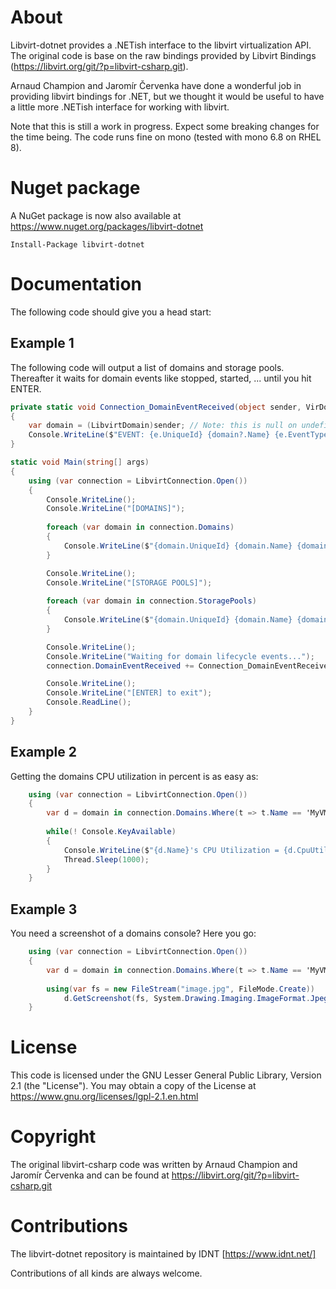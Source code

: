 # About

Libvirt-dotnet provides a .NETish interface to the libvirt virtualization API. 
The original code is base on the raw bindings provided by Libvirt Bindings (https://libvirt.org/git/?p=libvirt-csharp.git).

Arnaud Champion and Jaromír Červenka have done a wonderful job in providing 
libvirt bindings for .NET, but we thought it would be useful to have a little 
more .NETish interface for working with libvirt. 

Note that this is still a work in progress. Expect some breaking changes for 
the time being. The code runs fine on mono (tested with mono 6.8 on RHEL 8).

# Nuget package

A NuGet package is now also available at https://www.nuget.org/packages/libvirt-dotnet

```PS
Install-Package libvirt-dotnet
```

 
# Documentation
 
The following code should give you a head start: 

## Example 1

The following code will output a list of domains and storage pools. Thereafter it 
waits for domain events like stopped, started, ... until you hit ENTER.

```c#
private static void Connection_DomainEventReceived(object sender, VirDomainEventArgs e)
{
    var domain = (LibvirtDomain)sender; // Note: this is null on undefine event
    Console.WriteLine($"EVENT: {e.UniqueId} {domain?.Name} {e.EventType}");
}

static void Main(string[] args)
{
    using (var connection = LibvirtConnection.Open())
    {
		Console.WriteLine();
		Console.WriteLine("[DOMAINS]");
		
		foreach (var domain in connection.Domains)
		{
			Console.WriteLine($"{domain.UniqueId} {domain.Name} {domain.State}");
		}

		Console.WriteLine();
		Console.WriteLine("[STORAGE POOLS]");
		
		foreach (var domain in connection.StoragePools)
		{
			Console.WriteLine($"{domain.UniqueId} {domain.Name} {domain.State}");
		}

        Console.WriteLine();
        Console.WriteLine("Waiting for domain lifecycle events...");
        connection.DomainEventReceived += Connection_DomainEventReceived;

        Console.WriteLine();
        Console.WriteLine("[ENTER] to exit");
        Console.ReadLine();
    }
}
```

## Example 2

Getting the domains CPU utilization in percent is as easy as:

```c#
    using (var connection = LibvirtConnection.Open())
    {
		var d = domain in connection.Domains.Where(t => t.Name == 'MyVM').First();
		
		while(! Console.KeyAvailable)
		{
		    Console.WriteLine($"{d.Name}'s CPU Utilization = {d.CpuUtilization.LastSecond}%");
		    Thread.Sleep(1000);
		}
	}
```

## Example 3

You need a screenshot of a domains console? Here you go:

```c#
    using (var connection = LibvirtConnection.Open())
    {
		var d = domain in connection.Domains.Where(t => t.Name == 'MyVM').First();
		
		using(var fs = new FileStream("image.jpg", FileMode.Create))
			d.GetScreenshot(fs, System.Drawing.Imaging.ImageFormat.Jpeg);
	}
```

# License

This code is licensed under the GNU Lesser General Public Library, Version 2.1 (the "License"). 
You may obtain a copy of the License at https://www.gnu.org/licenses/lgpl-2.1.en.html

# Copyright

The original libvirt-csharp code was written by Arnaud Champion and Jaromír Červenka and can be found at
https://libvirt.org/git/?p=libvirt-csharp.git

# Contributions 

The libvirt-dotnet repository is maintained by IDNT [https://www.idnt.net/]

Contributions of all kinds are always welcome.
